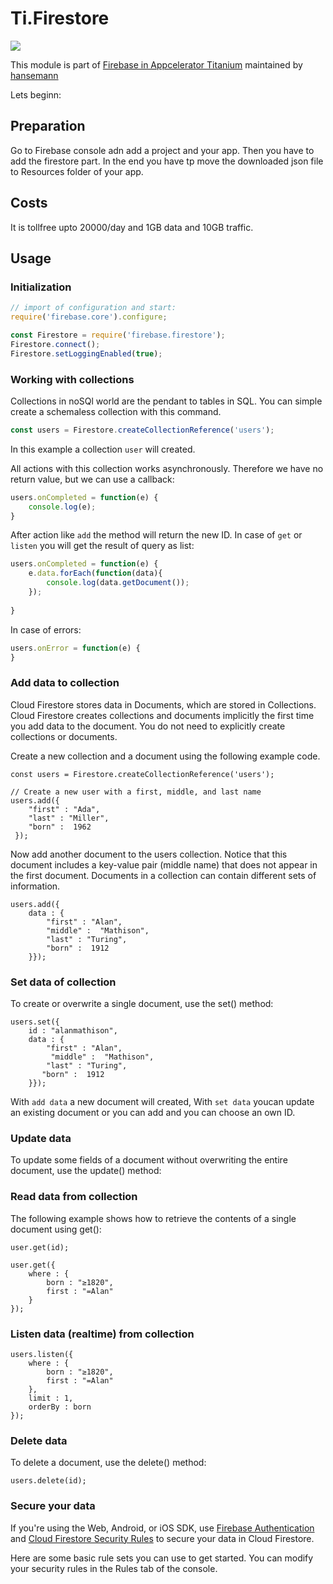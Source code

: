 # Ti.Firestore

![](https://raw.githubusercontent.com/hansemannn/titanium-firebase/master/titanium-firebase-logo%402x.png)


This module is part of [Firebase in Appcelerator Titanium](https://github.com/hansemannn/titanium-firebase) maintained by [hansemann](https://github.com/hansemannn)

Lets beginn:

## Preparation
Go to Firebase console adn add a project and your app. Then you have to add the firestore part. In the end you have tp move the downloaded json file to Resources folder of your app.

## Costs

It is tollfree upto 20000/day and 1GB data and 10GB traffic.

## Usage 

### Initialization

```javascript
// import of configuration and start:
require('firebase.core').configure;

const Firestore = require('firebase.firestore');
Firestore.connect();
Firestore.setLoggingEnabled(true);
```

### Working with collections

Collections in noSQl world are the pendant to tables in SQL.
You can simple create a schemaless collection with this command.

```javascript
const users = Firestore.createCollectionReference('users');
```

In this example a collection `user` will created.

All actions with this collection works asynchronously. Therefore we have no return value, but we can use a callback:

```javascript
users.onCompleted = function(e) {
	console.log(e);
}
```

After action like `add` the method will return the new ID. In case of `get` or `listen` you will get the result of query as list:

```javascript
users.onCompleted = function(e) {
	e.data.forEach(function(data){
		console.log(data.getDocument());
	});
	
}
```


In case of errors:

```javascript
users.onError = function(e) {
}
```

 
### Add data to collection

Cloud Firestore stores data in Documents, which are stored in Collections. Cloud Firestore creates collections and documents implicitly the first time you add data to the document. You do not need to explicitly create collections or documents.

Create a new collection and a document using the following example code.

```
const users = Firestore.createCollectionReference('users');

// Create a new user with a first, middle, and last name
users.add({
	"first" : "Ada",
	"last" : "Miller",
	"born" :  1962
 });
```

Now add another document to the users collection. Notice that this document includes a key-value pair (middle name) that does not appear in the first document. Documents in a collection can contain different sets of information.

```
users.add({
    data : {
    	"first" : "Alan",
    	"middle" :  "Mathison",
    	"last" : "Turing",
    	"born" :  1912
    }});
```
### Set data of collection

To create or overwrite a single document, use the set() method:

```
users.set({
    id : "alanmathison",
    data : {
	    "first" : "Alan",
  		 "middle" :  "Mathison",
  	    "last" : "Turing",
       "born" :  1912
  	}});
```
With `add data` a new document will created, With `set data` youcan update an existing document or you can add and you can choose an own ID.

### Update data 

To update some fields of a document without overwriting the entire document, use the update() method:


### Read data from collection

The following example shows how to retrieve the contents of a single document using get():

```
user.get(id);
```


```
user.get({
	where : {
		born : "≥1820",
		first : "=Alan"
	}	
});
```

### Listen data (realtime) from collection

```
users.listen({
	where : {
		born : "≥1820",
		first : "=Alan"
	},
	limit : 1,
	orderBy : born
});
```

### Delete data

To delete a document, use the delete() method:
```
users.delete(id);
```

### Secure your data

If you're using the Web, Android, or iOS SDK, use [Firebase Authentication](https://firebase.google.com/docs/auth/) and [Cloud Firestore Security Rules](https://firebase.google.com/docs/firestore/security/get-started) to secure your data in Cloud Firestore.

Here are some basic rule sets you can use to get started. You can modify your security rules in the Rules tab of the console.


